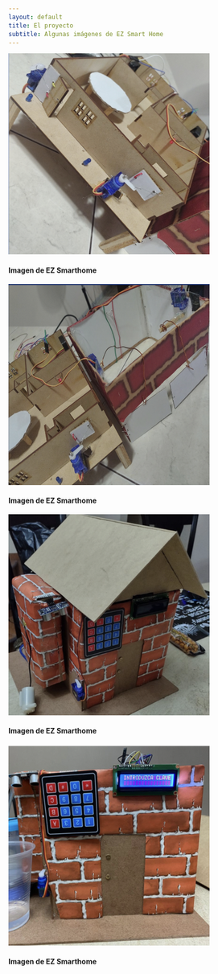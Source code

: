```yaml
---
layout: default
title: El proyecto
subtitle: Algunas imágenes de EZ Smart Home
---
```


![casa 1](./Images/casa1.png)  
#### Imagen de EZ Smarthome
![casa 2](./Images/casa2.png)  
#### Imagen de EZ Smarthome
![casa 3](./Images/casa3.png)  
#### Imagen de EZ Smarthome
![casa 4](./Images/casa4.png)  
#### Imagen de EZ Smarthome
